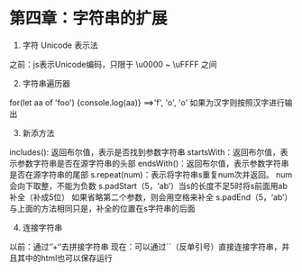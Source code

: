 # 第四章：字符串的扩展

1. 字符 Unicode 表示法

之前：js表示Unicode编码，只限于 \u0000 ~ \uFFFF 之间 	

2. 字符串遍历器

for(let  aa  of  'foo') {console.log(aa)}  ==>'f', 'o', 'o'
如果为汉字则按照汉字进行输出

3. 新添方法

includes(): 返回布尔值，表示是否找到参数字符串
startsWith：返回布尔值，表示参数字符串是否在源字符串的头部
endsWith()：返回布尔值，表示参数字符串是否在源字符串的尾部
s.repeat(num)：表示将字符串s重复num次并返回。
num会向下取整，不能为负数
s.padStart（5，‘ab’）当s的长度不足5时将s前面用ab补全（补成5位）
如果省略第二个参数，则会用空格来补全
s.padEnd（5，‘ab’）与上面的方法相同只是，补全的位置在s字符串的后面

4. 连接字符串

以前：通过‘’+‘’去拼接字符串
现在：可以通过``（反单引号）直接连接字符串，并且其中的html也可以保存运行

